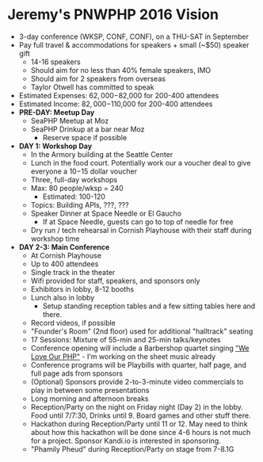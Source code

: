 # Jeremy's PNWPHP 2016 Vision

* 3-day conference (WKSP, CONF, CONF), on a THU-SAT in September
* Pay full travel & accommodations for speakers + small (~$50) speaker gift
  - 14-16 speakers
  - Should aim for no less than 40% female speakers, IMO
  - Should aim for 2 speakers from overseas
  - Taylor Otwell has committed to speak
* Estimated Expenses: $62,000-$82,000 for 200-400 attendees
* Estimated Income: $82,000-$110,000 for 200-400 attendees
* **PRE-DAY: Meetup Day**
  - SeaPHP Meetup at Moz
  - SeaPHP Drinkup at a bar near Moz
    * Reserve space if possible
* **DAY 1: Workshop Day**
  - In the Armory building at the Seattle Center
  - Lunch in the food court. Potentially work our a voucher deal to give everyone a $10-$15 dollar voucher
  - Three, full-day workshops
  - Max: 80 people/wksp = 240
    * Estimated: 100-120
  - Topics: Building APIs, ???, ???
  - Speaker Dinner at Space Needle or El Gaucho
    * If at Space Needle, guests can go to top of needle for free
  - Dry run / tech rehearsal in Cornish Playhouse with their staff during workshop time
* **DAY 2-3: Main Conference**
  - At Cornish Playhouse
  - Up to 400 attendees
  - Single track in the theater
  - Wifi provided for staff, speakers, and sponsors only
  - Exhibitors in lobby, 8-12 booths
  - Lunch also in lobby
    * Setup standing reception tables and a few sitting tables here and there.
  - Record videos, if possible
  - "Founder's Room" (2nd floor) used for additional "halltrack" seating
  - 17 Sessions: Mixture of 55-min and 25-min talks/keynotes
  - Conference opening will include a Barbershop quartet singing ["We Love Our PHP"](http://phpbard.tumblr.com/post/139469643860/we-love-our-php) - I'm working on the sheet music already
  - Conference programs will be Playbills with quarter, half page, and full page ads from sponsors
  - (Optional) Sponsors provide 2-to-3-minute video commercials to play in between some presentations
  - Long morning and afternoon breaks
  - Reception/Party on the night on Friday night (Day 2) in the lobby. Food until 7/7:30, Drinks until 9. Board games and other stuff there.
  - Hackathon during Reception/Party until 11 or 12. May need to think about how this hackathon will be done since 4-6 hours is not much for a project. Sponsor Kandi.io is interested in sponsoring.
  - "Phamily Pheud" during Reception/Party on stage from 7-8.1G
